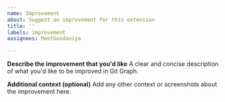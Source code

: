 ```yaml
---
name: Improvement
about: Suggest an improvement for this extension
title: ''
labels: improvement
assignees: MeetGundaniya

---
```


**Describe the improvement that you'd like**
A clear and concise description of what you'd like to be improved in Git Graph.

**Additional context (optional)**
Add any other context or screenshots about the improvement here.
